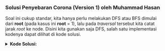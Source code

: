 ### Solusi Penyebaran Corona (Version 1) oleh Muhammad Hasan

Soal ini cukup standar, kita hanya perlu melakukan DFS atau BFS dimulai dari **root** (pada kasus ini **root** = 1), lalu pada *traversal* tersebut kita catat jarak *root* ke node. Disini kita gunakan saja DFS, salah satu implementasi kodenya dapat dilihat di kode solusi.

<details><summary><b>Kode Solusi:</b></summary>

``` C++
/**
* Author  : mhasan01
* Problem : Penyebaran Corona (Version 1)
*/
#include <bits/stdc++.h>

using namespace std;

const int N = 1e5 + 5;

int n;
vector<int> g[N];
int dist[N];

void dfs(int u, int p) {
  for (auto v : g[u]) {
    if (v == p) continue;
    dist[v] = dist[u] + 1;
    dfs(v, u);
  }
}

int main() { 
  ios_base::sync_with_stdio(0);
  cin.tie(0);
  cout.tie(0);

  cin >> n;
  for (int i = 1; i < n; i++) {
    int u, v;
    cin >> u >> v;
    g[u].push_back(v);
    g[v].push_back(u);
  }
  dist[1] = 0;
  dfs(1, 1);
  for (int i = 2; i <= n; i++) {
    cout << dist[i] << '\n';
  }

  return 0;
}
```

</details>